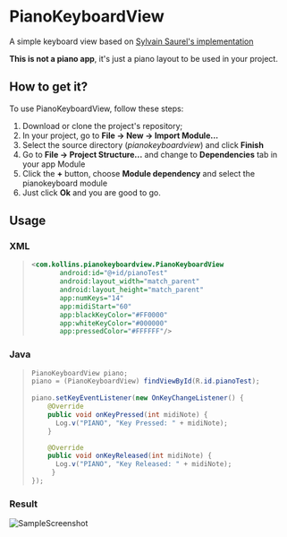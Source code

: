 # PianoKeyboardView

A simple keyboard view based on [Sylvain Saurel's implementation](https://medium.com/@ssaurel/creating-a-virtual-piano-for-android-b6d3ac05d961)

__This is not a piano app__, it's just a piano layout to be used in your project.

## How to get it?

To use PianoKeyboardView, follow these steps:

1. Download or clone the project's repository;
2. In your project, go to __File -> New -> Import Module...__
3. Select the source directory (_pianokeyboardview_) and click __Finish__
4. Go to __File -> Project Structure...__ and change to __Dependencies__ tab in your app Module
5. Click the __+__ button, choose __Module dependency__ and select the pianokeyboard module
6. Just click __Ok__ and you are good to go.

## Usage

### XML
>```xml
><com.kollins.pianokeyboardview.PianoKeyboardView
>        android:id="@+id/pianoTest"
>        android:layout_width="match_parent"
>        android:layout_height="match_parent"
>        app:numKeys="14"
>        app:midiStart="60"
>        app:blackKeyColor="#FF0000"
>        app:whiteKeyColor="#000000"
>        app:pressedColor="#FFFFFF"/>
>```

### Java
>```java
> PianoKeyboardView piano;
> piano = (PianoKeyboardView) findViewById(R.id.pianoTest);
>        
> piano.setKeyEventListener(new OnKeyChangeListener() {
>     @Override
>     public void onKeyPressed(int midiNote) {
>       Log.v("PIANO", "Key Pressed: " + midiNote);
>     }
>
>     @Override
>     public void onKeyReleased(int midiNote) {
>       Log.v("PIANO", "Key Released: " + midiNote);
>      }
> });
>```

### Result

![SampleScreenshot](https://drive.google.com/uc?export=view&id=1k16pDssJUSwQm-CXmnaqFMCh7YYuL9fp)

